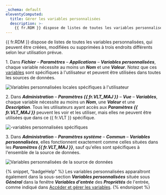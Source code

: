 ```yaml
---
_schema: default
eleventyComputed:
  title: Gérer les variables personnalisées
  description: >-
    {{ fr.RDM }} dispose de listes de toutes les variables personnalisées qui peuvent être gérées à deux endroits différents selon leur utilisation prévue.
---
```

{{ fr.RDM }} dispose de listes de toutes les variables personnalisées, qui peuvent être créées, modifiées ou supprimées à trois endroits différents selon leur utilisation prévue.

1\. Dans ***Fichier*** – ***Paramètres*** – ***Applications*** – ***Variables personnalisées***, chaque variable nécessite au moins un ***Nom*** et une ***Valeur***. Notez que ces [variables](/rdm/concepts/intermediate-concepts/variables/) sont spécifiques à l'utilisateur et peuvent être utilisées dans toutes les sources de données.

![Variables personnalisées locales spécifiques à l'utilisateur](https://cdnweb.devolutions.net/docs/RDMW4008_2024_1.png)

2\. Dans ***Administration*** – ***Paramètres {{ fr.VLT_MAJ }}*** – ***Vue*** – ***Variables***, chaque variable nécessite au moins un ***Nom***, une ***Valeur*** et une ***Description***. Tous les utilisateurs ayant accès aux ***Paramètres {{ fr.VLT_MAJ }}*** peuvent les voir et les utiliser, mais elles ne peuvent être utilisées que dans ce {{ fr.VLT }} spécifique.

![-variables personnalisées spécifiques](https://cdnweb.devolutions.net/docs/RDMW4009_2024_1.png)

3\. Dans ***Administration*** – ***Paramètres système*** – ***Commun*** – ***Variables personnalisées***, elles fonctionnent exactement comme celles situées dans les ***Paramètres {{ fr.VLT_MAJ }}***, sauf qu'elles sont spécifiques à l'ensemble de la source de données.

![Variables personnalisées de la source de données](https://cdnweb.devolutions.net/docs/DVLS4053_2024_2.png "Variables personnalisées de la source de données")

{% snippet, "badgeHelp" %}
Les variables personnalisées apparaîtront également dans la sous-section ***Variables personnalisées*** située sous ***Général*** dans la fenêtre ***Variables d'entrée*** des ***Propriétés*** de l'entrée, comme indiqué dans [Accéder et gérer les variables](/rdm/kb/rdm-windows/knowledge-base/access-manage-rdm-variables/).
{% endsnippet %}
